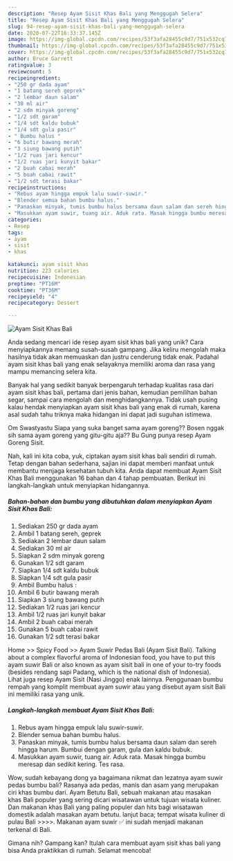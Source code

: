 ```yaml
---
description: "Resep Ayam Sisit Khas Bali yang Menggugah Selera"
title: "Resep Ayam Sisit Khas Bali yang Menggugah Selera"
slug: 94-resep-ayam-sisit-khas-bali-yang-menggugah-selera
date: 2020-07-22T16:33:37.145Z
image: https://img-global.cpcdn.com/recipes/53f3afa28455c9d7/751x532cq70/ayam-sisit-khas-bali-foto-resep-utama.jpg
thumbnail: https://img-global.cpcdn.com/recipes/53f3afa28455c9d7/751x532cq70/ayam-sisit-khas-bali-foto-resep-utama.jpg
cover: https://img-global.cpcdn.com/recipes/53f3afa28455c9d7/751x532cq70/ayam-sisit-khas-bali-foto-resep-utama.jpg
author: Bruce Garrett
ratingvalue: 3
reviewcount: 5
recipeingredient:
- "250 gr dada ayam"
- "1 batang sereh geprek"
- "2 lembar daun salam"
- "30 ml air"
- "2 sdm minyak goreng"
- "1/2 sdt garam"
- "1/4 sdt kaldu bubuk"
- "1/4 sdt gula pasir"
- " Bumbu halus "
- "6 butir bawang merah"
- "3 siung bawang putih"
- "1/2 ruas jari kencur"
- "1/2 ruas jari kunyit bakar"
- "2 buah cabai merah"
- "5 buah cabai rawit"
- "1/2 sdt terasi bakar"
recipeinstructions:
- "Rebus ayam hingga empuk lalu suwir-suwir."
- "Blender semua bahan bumbu halus."
- "Panaskan minyak, tumis bumbu halus bersama daun salam dan sereh hingga harum. Bumbui dengan garam, gula dan kaldu bubuk."
- "Masukkan ayam suwir, tuang air. Aduk rata. Masak hingga bumbu meresap dan sedikit kering. Tes rasa."
categories:
- Resep
tags:
- ayam
- sisit
- khas

katakunci: ayam sisit khas 
nutrition: 223 calories
recipecuisine: Indonesian
preptime: "PT16M"
cooktime: "PT36M"
recipeyield: "4"
recipecategory: Dessert

---
```



![Ayam Sisit Khas Bali](https://img-global.cpcdn.com/recipes/53f3afa28455c9d7/751x532cq70/ayam-sisit-khas-bali-foto-resep-utama.jpg)

Anda sedang mencari ide resep ayam sisit khas bali yang unik? Cara menyiapkannya memang susah-susah gampang. Jika keliru mengolah maka hasilnya tidak akan memuaskan dan justru cenderung tidak enak. Padahal ayam sisit khas bali yang enak selayaknya memiliki aroma dan rasa yang mampu memancing selera kita.

Banyak hal yang sedikit banyak berpengaruh terhadap kualitas rasa dari ayam sisit khas bali, pertama dari jenis bahan, kemudian pemilihan bahan segar, sampai cara mengolah dan menghidangkannya. Tidak usah pusing kalau hendak menyiapkan ayam sisit khas bali yang enak di rumah, karena asal sudah tahu triknya maka hidangan ini dapat jadi suguhan istimewa.

Om Swastyastu Siapa yang suka banget sama ayam goreng?? Bosen nggak sih sama ayam goreng yang gitu-gitu aja?? Bu Gung punya resep Ayam Goreng Sisit.


Nah, kali ini kita coba, yuk, ciptakan ayam sisit khas bali sendiri di rumah. Tetap dengan bahan sederhana, sajian ini dapat memberi manfaat untuk membantu menjaga kesehatan tubuh kita. Anda dapat membuat Ayam Sisit Khas Bali menggunakan 16 bahan dan 4 tahap pembuatan. Berikut ini langkah-langkah untuk menyiapkan hidangannya.

<!--inarticleads1-->

##### Bahan-bahan dan bumbu yang dibutuhkan dalam menyiapkan Ayam Sisit Khas Bali:

1. Sediakan 250 gr dada ayam
1. Ambil 1 batang sereh, geprek
1. Sediakan 2 lembar daun salam
1. Sediakan 30 ml air
1. Siapkan 2 sdm minyak goreng
1. Gunakan 1/2 sdt garam
1. Siapkan 1/4 sdt kaldu bubuk
1. Siapkan 1/4 sdt gula pasir
1. Ambil  Bumbu halus :
1. Ambil 6 butir bawang merah
1. Siapkan 3 siung bawang putih
1. Sediakan 1/2 ruas jari kencur
1. Ambil 1/2 ruas jari kunyit bakar
1. Ambil 2 buah cabai merah
1. Gunakan 5 buah cabai rawit
1. Gunakan 1/2 sdt terasi bakar


Home &gt;&gt; Spicy Food &gt;&gt; Ayam Suwir Pedas Bali (Ayam Sisit Bali). Talking about a complex flavorful aroma of Indonesian food, you have to put this ayam suwir Bali or also known as ayam sisit bali in one of your to-try foods (besides rendang sapi Padang, which is the national dish of Indonesia). Lihat juga resep Ayam Sisit (Nasi Jinggo) enak lainnya. Penggunaan bumbu rempah yang komplit membuat ayam suwir atau yang disebut ayam sisit Bali ini memiliki rasa yang unik. 

<!--inarticleads2-->

##### Langkah-langkah membuat Ayam Sisit Khas Bali:

1. Rebus ayam hingga empuk lalu suwir-suwir.
1. Blender semua bahan bumbu halus.
1. Panaskan minyak, tumis bumbu halus bersama daun salam dan sereh hingga harum. Bumbui dengan garam, gula dan kaldu bubuk.
1. Masukkan ayam suwir, tuang air. Aduk rata. Masak hingga bumbu meresap dan sedikit kering. Tes rasa.


Wow, sudah kebayang dong ya bagaimana nikmat dan lezatnya ayam suwir pedas bumbu bali? Rasanya ada pedas, manis dan asam yang merupakan ciri khas bumbu dari. Ayam Betutu Bali, sebuah makanan atau masakan khas Bali populer yang sering dicari wisatawan untuk tujuan wisata kuliner. Dan makanan khas Bali yang paling populer dan hits bagi wisatawan domestik adalah masakan ayam betutu. lanjut baca; tempat wisata kuliner di pulau Bali &gt;&gt;&gt;&gt;. Makanan ayam suwir ✅ ini sudah menjadi makanan terkenal di Bali. 

Gimana nih? Gampang kan? Itulah cara membuat ayam sisit khas bali yang bisa Anda praktikkan di rumah. Selamat mencoba!
